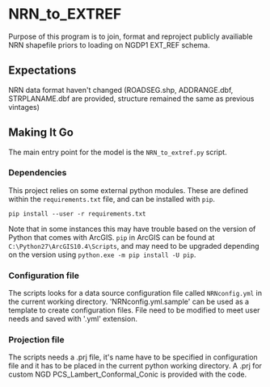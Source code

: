# NRN_to_EXTREF
Purpose of this program is to join, format and reproject publicly availiable NRN shapefile priors to loading on NGDP1 EXT_REF schema.

## Expectations
NRN data format haven't changed (ROADSEG.shp, ADDRANGE.dbf, STRPLANAME.dbf are provided, structure remained the same as previous vintages)

## Making It Go

The main entry point for the model is the `NRN_to_extref.py` script. 

### Dependencies

This project relies on some external python modules. These are defined within the 
`requirements.txt` file, and can be installed with `pip`.

```
pip install --user -r requirements.txt
```

Note that in some instances this may have trouble based on the version of Python that 
comes with ArcGIS. `pip` in ArcGIS can be found at `C:\Python27\ArcGIS10.4\Scripts`, 
and may need to be upgraded depending on the version using `python.exe -m pip install -U pip`.

### Configuration file

The scripts looks for a data source configuration file called `NRNconfig.yml` in the current working directory.
'NRNconfig.yml.sample' can be used as a template to create configuration files.
File need to be modified to meet user needs and saved with '.yml' extension.

### Projection file
The scripts needs a .prj file, it's name have to be specified in configuration file and it has to be placed in the current python working directory.
A .prj for custom NGD PCS_Lambert_Conformal_Conic is provided with the code.